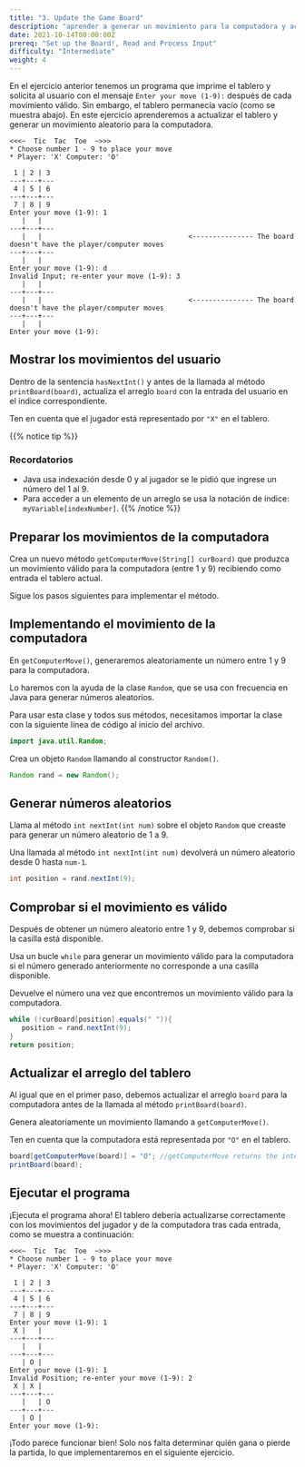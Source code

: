 ```yaml
---
title: "3. Update the Game Board"
description: "aprender a generar un movimiento para la computadora y actualizar el tablero"
date: 2021-10-14T00:00:00Z
prereq: "Set up the Board!, Read and Process Input"
difficulty: "Intermediate"
weight: 4
---
```


En el ejercicio anterior tenemos un programa que imprime el tablero y solicita al usuario con el mensaje `Enter your move (1-9):` después de cada movimiento válido. Sin embargo, el tablero permanecía vacío (como se muestra abajo). En este ejercicio aprenderemos a actualizar el tablero y generar un movimiento aleatorio para la computadora.

```
<<<~  Tic  Tac  Toe  ~>>>
* Choose number 1 - 9 to place your move
* Player: 'X' Computer: 'O'

 1 | 2 | 3 
---+---+---
 4 | 5 | 6 
---+---+---
 7 | 8 | 9 
Enter your move (1-9): 1
   |   |   
---+---+---
   |   |                                    <--------------- The board doesn't have the player/computer moves
---+---+---
   |   |   
Enter your move (1-9): d
Invalid Input; re-enter your move (1-9): 3
   |   |   
---+---+---
   |   |                                    <--------------- The board doesn't have the player/computer moves
---+---+---
   |   |   
Enter your move (1-9): 
```

## Mostrar los movimientos del usuario

Dentro de la sentencia `hasNextInt()` y antes de la llamada al método `printBoard(board)`, actualiza el arreglo `board` con la entrada del usuario en el índice correspondiente.

Ten en cuenta que el jugador está representado por `"X"` en el tablero.

{{% notice tip %}}
### Recordatorios

- Java usa indexación desde 0 y al jugador se le pidió que ingrese un número del 1 al 9.
- Para acceder a un elemento de un arreglo se usa la notación de índice: `myVariable[indexNumber]`.
{{% /notice %}}

## Preparar los movimientos de la computadora

Crea un nuevo método `getComputerMove(String[] curBoard)` que produzca un movimiento válido para la computadora (entre 1 y 9) recibiendo como entrada el tablero actual.

Sigue los pasos siguientes para implementar el método.

## Implementando el movimiento de la computadora

En `getComputerMove()`, generaremos aleatoriamente un número entre 1 y 9 para la computadora.

Lo haremos con la ayuda de la clase `Random`, que se usa con frecuencia en Java para generar números aleatorios.

Para usar esta clase y todos sus métodos, necesitamos importar la clase con la siguiente línea de código al inicio del archivo.

```java
import java.util.Random;
```

Crea un objeto `Random` llamando al constructor `Random()`.

```java
Random rand = new Random();
```

## Generar números aleatorios

Llama al método `int nextInt(int num)` sobre el objeto `Random` que creaste para generar un número aleatorio de 1 a 9.

Una llamada al método `int nextInt(int num)` devolverá un número aleatorio desde 0 hasta `num-1`.

```java
int position = rand.nextInt(9);
```

## Comprobar si el movimiento es válido

Después de obtener un número aleatorio entre 1 y 9, debemos comprobar si la casilla está disponible.

Usa un bucle `while` para generar un movimiento válido para la computadora si el número generado anteriormente no corresponde a una casilla disponible.

Devuelve el número una vez que encontremos un movimiento válido para la computadora.

```java
while (!curBoard[position].equals(" ")){
   position = rand.nextInt(9);
}
return position;
```

## Actualizar el arreglo del tablero

Al igual que en el primer paso, debemos actualizar el arreglo `board` para la computadora antes de la llamada al método `printBoard(board)`.

Genera aleatoriamente un movimiento llamando a `getComputerMove()`.

Ten en cuenta que la computadora está representada por `"O"` en el tablero.

```java
board[getComputerMove(board)] = "O"; //getComputerMove returns the integer 0-8 that is the proper position in the array
printBoard(board);
```

## Ejecutar el programa

¡Ejecuta el programa ahora! El tablero debería actualizarse correctamente con los movimientos del jugador y de la computadora tras cada entrada, como se muestra a continuación:

```
<<<~  Tic  Tac  Toe  ~>>>
* Choose number 1 - 9 to place your move
* Player: 'X' Computer: 'O'

 1 | 2 | 3 
---+---+---
 4 | 5 | 6 
---+---+---
 7 | 8 | 9 
Enter your move (1-9): 1
 X |   |   
---+---+---
   |   |   
---+---+---
   | O |   
Enter your move (1-9): 1
Invalid Position; re-enter your move (1-9): 2
 X | X |   
---+---+---
   |   | O 
---+---+---
   | O |   
Enter your move (1-9): 
```

¡Todo parece funcionar bien! Solo nos falta determinar quién gana o pierde la partida, lo que implementaremos en el siguiente ejercicio.